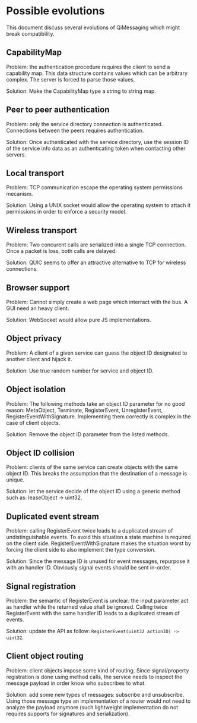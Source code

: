 # Possible evolutions

This document discuss several evolutions of QiMessaging which might
break compatibility.

## CapabilityMap

Problem: the authentication procedure requires the client to send a
capability map. This data structure contains values which can be
arbitrary complex. The server is forced to parse those values.

Solution: Make the CapabilityMap type a string to string map.

## Peer to peer authentication

Problem: only the service directory connection is authenticated.
Connections between the peers requires authentication.

Solution: Once authenticated with the service directory, use the
session ID of the service info data as an authenticating token when
contacting other servers.

## Local transport

Problem: TCP communication escape the operating system permissions
mecanism.

Solution: Using a UNIX socket would allow the operating system to
attach it permissions in order to enforce a security model.

## Wireless transport

Problem: Two concurent calls are serialized into a single TCP
connection. Once a packet is loss, both calls are delayed.

Solution: QUIC seems to offer an attractive alternative to TCP for
wireless connections.

## Browser support

Problem: Cannot simply create a web page which interract with the
bus. A GUI need an heavy client.

Solution: WebSocket would allow pure JS implementations.

## Object privacy

Problem: A client of a given service can guess the object ID
designated to another client and hijack it.

Solution: Use true random number for service and object ID.

## Object isolation

Problem: The following methods take an object ID parameter for no good
reason: MetaObject, Terminate, RegisterEvent, UnregisterEvent,
RegisterEventWithSignature. Implementing them correctly is complex in
the case of client objects.

Solution: Remove the object ID parameter from the listed methods.

## Object ID collision

Problem: clients of the same service can create objects with the same
object ID. This breaks the assumption that the destination of a
message is unique.

Solution: let the service decide of the object ID using a generic
method such as: leaseObject -> uint32.

## Duplicated event stream

Problem: calling RegisterEvent twice leads to a duplicated stream of
undistinguishable events. To avoid this situation a state machine is
required on the client side. RegisterEventWithSignature makes the
situation worst by forcing the client side to also implement the type
conversion.

Solution: Since the message ID is unused for event messages, repurpose
it with an handler ID. Obviously signal events should be sent
in-order.

## Signal registration

Problem: the semantic of RegisterEvent is unclear: the input parameter
act as handler while the returned value shall be ignored. Calling
twice RegisterEvent with the same handler ID leads to a duplicated
stream of events.

Solution: update the API as follow: `RegisterEvent(uint32 actionID) ->
uint32`.

## Client object routing

Problem: client objects impose some kind of routing. Since
signal/property registration is done using method calls, the service
needs to inspect the message payload in order know who subscribes to
what.

Solution: add some new types of messages: subscribe and unsubscribe.
Using those message type an implementation of a router would not need
to analyze the payload anymore (such lightweight implementation do not
requires supports for signatures and serialization).
